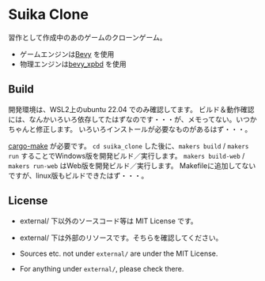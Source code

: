 # Suika Clone

習作として作成中のあのゲームのクローンゲーム。
- ゲームエンジンは[Bevy](https://bevyengine.org/) を使用
- 物理エンジンは[bevy_xpbd](https://github.com/Jondolf/bevy_xpbd) を使用


## Build

開発環境は、WSL2上のubuntu 22.04 でのみ確認してます。
ビルド＆動作確認には、なんかいろいろ依存してたはずなのです・・・が、メモってない。いつかちゃんと修正します。
いろいろインストールが必要なものがあるはず・・・。

[cargo-make](https://github.com/sagiegurari/cargo-make) が必要です。
`cd suika_clone` した後に、`makers build` / `makers run` することでWindows版を開発ビルド／実行します。
`makers build-web` / `makers run-web` はWeb版を開発ビルド／実行します。
Makefileに追加してないですが、linux版もビルドできたはず・・・。

## License

- external/ 下以外のソースコード等は MIT License です。
- external/ 下は外部のリソースです。そちらを確認してください。

- Sources etc. not under `external/` are under the MIT License.
- For anything under `external/`, please check there.
